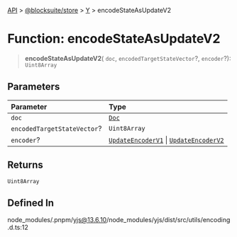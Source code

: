 [API](../../../../../index.md) > [@blocksuite/store](../../../index.md) > [Y](../index.md) > encodeStateAsUpdateV2

# Function: encodeStateAsUpdateV2

> **encodeStateAsUpdateV2**(
  `doc`,
  `encodedTargetStateVector`?,
  `encoder`?): `Uint8Array`

## Parameters

| Parameter | Type |
| :------ | :------ |
| `doc` | [`Doc`](../classes/class.Doc.md) |
| `encodedTargetStateVector`? | `Uint8Array` |
| `encoder`? | [`UpdateEncoderV1`](../classes/class.UpdateEncoderV1.md) \| [`UpdateEncoderV2`](../classes/class.UpdateEncoderV2.md) |

## Returns

`Uint8Array`

## Defined In

node\_modules/.pnpm/yjs@13.6.10/node\_modules/yjs/dist/src/utils/encoding.d.ts:12
